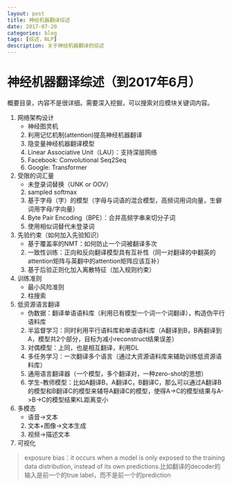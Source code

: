 ```yaml
--- 
layout: post 
title: 神经机器翻译综述
date: 2017-07-20 
categories: blog 
tags: [综述，NLP] 
description: 关于神经机器翻译的综述
--- 
```


# 神经机器翻译综述（到2017年6月）

概要目录，内容不是很详细。需要深入挖掘，可以搜索对应模块关键词内容。


1. 网络架构设计
    * 神经图灵机
    2. 利用记忆机制(attention)提高神经机器翻译
    3. 隐变量神经机器翻译模型
    4. Linear Associative Unit（LAU）：支持深层网络
    5. Facebook: Convolutional Seq2Seq
    6. Google: Transformer
2. 受限的词汇量
    * 未登录词替换（UNK or OOV）
    2. sampled softmax
    3. 基于字母（字）的模型（字母与词语的混合模型，高频词用词向量，生僻词用字母/字向量）
    4. Byte Pair Encoding（BPE）：合并高频字串来切分子词
    5. 使用相似词替代未登录词
3. 先验约束（如何加入先验知识）
    * 基于覆盖率的NMT：如何防止一个词被翻译多次
    2. 一致性训练：正向和反向翻译模型具有互补性（同一对翻译的中翻英的attention矩阵与英翻中的attention矩阵应该互补）
    3. 基于后验正则化加入离散特征（加入规则约束）
4. 训练准则
    * 最小风险准则
    2. 柱搜索
5. 低资源语言翻译
    * 伪数据：翻译单语语料库（利用已有模型一个词一个词翻译），构造伪平行语料库
    2. 半监督学习：同时利用平行语料库和单语语料库（A翻译到B，B再翻译到A，模型共2个部分，目标为减小reconstruct结果误差）
    3. 对偶模型：上同，也是相互翻译，利用DL
    4. 多任务学习：一次翻译多个语言（通过大资源语料库来辅助训练低资源语料库）
    5. 通用语言翻译器（一个模型，多个翻译对，一种zero-shot的思想）
    6. 学生-教师模型：比如A翻译B，A翻译C，B翻译C，那么可以通过A翻译B的模型和B翻译C的模型来辅导A翻译C的模型，使得A->C的模型结果与A->B->C的模型结果KL距离变小
6. 多模态
    * 语音->文本
    2. 文本+图像->文本生成
    3. 视频->描述文本
7. 可视化

> exposure bias：it occurs when a model is only exposed to the training data distribution, instead of its own predictions.比如翻译的decoder的输入是前一个的true label，而不是前一个的prediction